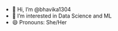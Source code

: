 - 👋 Hi, I’m @bhavika1304
- 👀 I’m interested in Data Science and ML
- 😄 Pronouns: She/Her


<!---
bhavika1304/bhavika1304 is a ✨ special ✨ repository because its `README.md` (this file) appears on your GitHub profile.
You can click the Preview link to take a look at your changes.
--->
